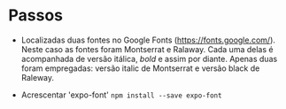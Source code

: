 # Passos

- Localizadas duas fontes no Google Fonts (https://fonts.google.com/). Neste caso as fontes
  foram Montserrat e Ralaway. Cada uma delas é acompanhada de versão itálica, _bold_ e assim por diante.
  Apenas duas foram empregadas: versão italic de Montserrat e versão black de Raleway.

- Acrescentar 'expo-font'
  `npm install --save expo-font`
